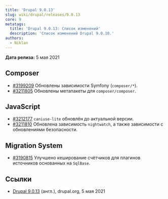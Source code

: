 ```yaml
---
title: 'Drupal 9.0.13'
slug: wiki/drupal/releases/9.0.13
core: 9
metatags:
  title: 'Drupal 9.0.13: Список изменений'
  description: 'Список изменений Drupal 9.0.10.'
authors:
  - Niklan
---
```


**Дата релиза:** 5 мая 2021

## Composer

* [#3199209](https://www.drupal.org/project/drupal/issues/3199209) Обновлены зависимости Symfony (`composer/*`).
* [#3211805](https://www.drupal.org/project/drupal/issues/3211805) Обновлены метапакеты для `composer/composer`.

## JavaScript

* [#3212177](https://www.drupal.org/project/drupal/issues/3212177) `caniuse-lite` обновлён до актуальной версии.
* [#3211810](https://www.drupal.org/project/drupal/issues/3211810) Обновлена зависимость `nightwatch`, а также зависимости с обновлениями безопасности.

## Migration System

* [#3190815](https://www.drupal.org/project/drupal/issues/3190815) Улучшено кеширование счётчиков для плагинов источников основанных на `SqlBase`.

## Ссылки

- [Drupal 9.0.13](https://www.drupal.org/project/drupal/releases/9.0.13) (англ.), drupal.org, 5 мая 2021
